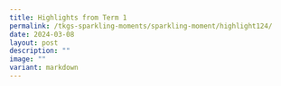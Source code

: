 ```yaml
---
title: Highlights from Term 1
permalink: /tkgs-sparkling-moments/sparkling-moment/highlight124/
date: 2024-03-08
layout: post
description: ""
image: ""
variant: markdown
---
```

